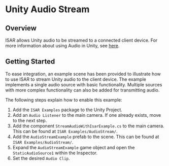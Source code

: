 # Unity Audio Stream

## Overview

ISAR allows Unity audio to be streamed to a connected client device. For more information about using Audio in Unity, see [here](https://docs.unity3d.com/Manual/class-AudioSource.html).

## Getting Started

To ease integration, an example scene has been provided to illustrate how to use ISAR to stream Unity audio to the client device. The example implements a single audio source with basic functionality. Multiple sources with more complex functionality can also be added for transmitting audio.

The following steps explain how to enable this example:

1. Add the `ISAR Examples` package to the Unity Project.
2. Add an `Audio Listener` to the main camera. If one already exists, move to the next step.
3. Add the component `StreamAudioWithIsarExample.cs` to the main camera. This can be found at `ISAR Examples/AudioStream/`.
4. Add the `AudioStreamExample` prefab to the scene. This can be found at `ISAR Examples/AudioStream/`.
5. Expand the `AudioStreamExample` game object and open the `StaticAudioSource1` within the Inspector.
6. Set the desired `Audio Clip`.

